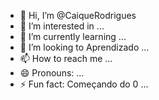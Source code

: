 - 👋 Hi, I’m @CaiqueRodrigues
- 👀 I’m interested in ...
- 🌱 I’m currently learning ...
- 💞️ I’m looking to Aprendizado ...
- 📫 How to reach me ...
- 😄 Pronouns: ...
- ⚡ Fun fact: Começando do 0 ...

<!---
CaiqueR7/CaiqueR7 is a ✨ special ✨ repository because its `README.md` (this file) appears on your GitHub profile.
You can click the Preview link to take a look at your changes.
--->

